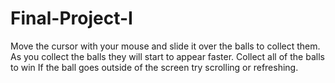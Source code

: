 # Final-Project-I
Move the cursor with your mouse and slide it over the balls to collect them.
As you collect the balls they will start to appear faster.
Collect all of the balls to win
If the ball goes outside of the screen try scrolling or refreshing.
